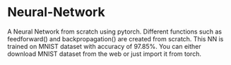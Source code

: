 # Neural-Network
A Neural Network from scratch using pytorch. Different functions such as feedforward() and backpropagation() are created from scratch. This NN is trained on MNIST dataset with accuracy of 97.85%. You can either download MNIST dataset from the web or just import it from torch.
